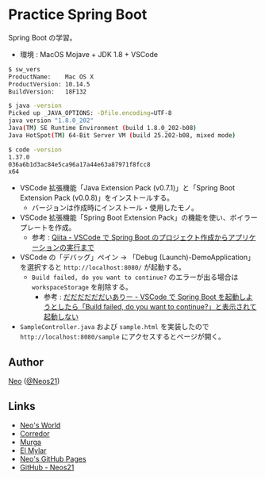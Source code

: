 # Practice Spring Boot

Spring Boot の学習。

- 環境 : MacOS Mojave + JDK 1.8 + VSCode

```sh
$ sw_vers
ProductName:    Mac OS X
ProductVersion: 10.14.5
BuildVersion:   18F132

$ java -version
Picked up _JAVA_OPTIONS: -Dfile.encoding=UTF-8
java version "1.8.0_202"
Java(TM) SE Runtime Environment (build 1.8.0_202-b08)
Java HotSpot(TM) 64-Bit Server VM (build 25.202-b08, mixed mode)

$ code -version
1.37.0
036a6b1d3ac84e5ca96a17a44e63a87971f8fcc8
x64
```

- VSCode 拡張機能「Java Extension Pack (v0.7.1)」と「Spring Boot Extension Pack (v0.0.8)」をインストールする。
    - バージョンは作成時にインストール・使用したモノ。
- VSCode 拡張機能「Spring Boot Extension Pack」の機能を使い、ボイラープレートを作成。
    - 参考 : [Qiita - VSCode で Spring Boot のプロジェクト作成からアプリケーションの実行まで](https://qiita.com/syamshig/items/ff829561238440437b99)
- VSCode の「デバッグ」ペイン → 「Debug (Launch)-DemoApplication」を選択すると `http://localhost:8080/` が起動する。
    - `Build failed, do you want to continue?` のエラーが出る場合は `workspaceStorage` を削除する。
        - 参考 : [だだだだだだいありー - VSCode で Spring Boot を起動しようとしたら「Build failed, do you want to continue?」と表示されて起動しない](http://k6i.hateblo.jp/entry/2018/08/02/225848)
- `SampleController.java` および `sample.html` を実装したので `http://localhost:8080/sample` にアクセスするとページが開く。


## Author

[Neo](http://neo.s21.xrea.com/) ([@Neos21](https://twitter.com/Neos21))


## Links

- [Neo's World](http://neo.s21.xrea.com/)
- [Corredor](http://neos21.hatenablog.com/)
- [Murga](http://neos21.hatenablog.jp/)
- [El Mylar](http://neos21.hateblo.jp/)
- [Neo's GitHub Pages](https://neos21.github.io/)
- [GitHub - Neos21](https://github.com/Neos21/)
